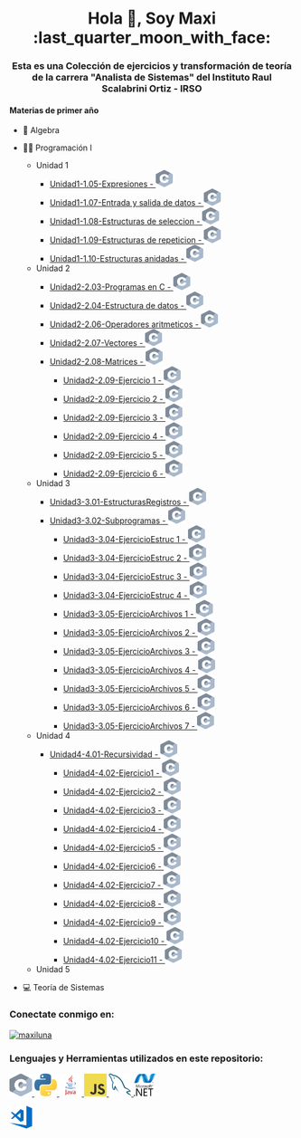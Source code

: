 <h1 align="center">Hola 👋, Soy Maxi :last_quarter_moon_with_face:</h1>
<h3 align="center">Esta es una Colección de ejercicios y transformación de teoría de la carrera "Analista de Sistemas" del Instituto Raul Scalabrini Ortiz - IRSO</h3>

<h4 align="left">Materias de primer año</h4>

- :1234: Algebra 

- 👨‍💻 Programación I
  - Unidad 1
    - [Unidad1-1.05-Expresiones - <img src="https://github.com/maxiluna/maxiluna/blob/main/c-logo.svg" alt="c" width="30" height="30"/>](../main/01-programacion1/Unidad1-1.05-Expresiones.c)
    - [Unidad1-1.07-Entrada y salida de datos - <img src="https://github.com/maxiluna/maxiluna/blob/main/c-logo.svg" alt="c" width="30" height="30"/>](../main/01-programacion1/Unidad1-1.07-Entrada%20y%20salida%20de%20datos.c)
    - [Unidad1-1.08-Estructuras de seleccion - <img src="https://github.com/maxiluna/maxiluna/blob/main/c-logo.svg" alt="c" width="30" height="30"/>](../main/01-programacion1/Unidad1-1.08-Estructuras%20de%20seleccion.c)
    - [Unidad1-1.09-Estructuras de repeticion - <img src="https://github.com/maxiluna/maxiluna/blob/main/c-logo.svg" alt="c" width="30" height="30"/>](../main/01-programacion1/Unidad1-1.09-Estructuras%20de%20repeticion.c)
    - [Unidad1-1.10-Estructuras anidadas - <img src="https://github.com/maxiluna/maxiluna/blob/main/c-logo.svg" alt="c" width="30" height="30"/>](../main/01-programacion1/Unidad1-1.10-Estructuras%20anidadas.c)
  - Unidad 2
    - [Unidad2-2.03-Programas en C - <img src="https://github.com/maxiluna/maxiluna/blob/main/c-logo.svg" alt="c" width="30" height="30"/>](../main/01-programacion1/Unidad2-2.03-ProgramasenC.c)
    - [Unidad2-2.04-Estructura de datos - <img src="https://github.com/maxiluna/maxiluna/blob/main/c-logo.svg" alt="c" width="30" height="30"/>](../main/01-programacion1/Unidad2-2.04-EstructurasDeDatos.c)
    - [Unidad2-2.06-Operadores aritmeticos - <img src="https://github.com/maxiluna/maxiluna/blob/main/c-logo.svg" alt="c" width="30" height="30"/>](../main/01-programacion1/Unidad2-2.06-OperadoresAritmeticos.c)
    - [Unidad2-2.07-Vectores - <img src="https://github.com/maxiluna/maxiluna/blob/main/c-logo.svg" alt="c" width="30" height="30"/>](../main/01-programacion1/Unidad2-2.07-Vectores.c)
    - [Unidad2-2.08-Matrices - <img src="https://github.com/maxiluna/maxiluna/blob/main/c-logo.svg" alt="c" width="30" height="30"/>](../main/01-programacion1/Unidad2-2.08-Matrices.c)
      - [Unidad2-2.09-Ejercicio 1 - <img src="https://github.com/maxiluna/maxiluna/blob/main/c-logo.svg" alt="c" width="30" height="30"/>](../main/01-programacion1/Unidad2-2.09-Ejercicio%201.c)
      - [Unidad2-2.09-Ejercicio 2 - <img src="https://github.com/maxiluna/maxiluna/blob/main/c-logo.svg" alt="c" width="30" height="30"/>](../main/01-programacion1/Unidad2-2.09-Ejercicio%202.c)
      - [Unidad2-2.09-Ejercicio 3 - <img src="https://github.com/maxiluna/maxiluna/blob/main/c-logo.svg" alt="c" width="30" height="30"/>](../main/01-programacion1/Unidad2-2.09-Ejercicio%203.c)
      - [Unidad2-2.09-Ejercicio 4 - <img src="https://github.com/maxiluna/maxiluna/blob/main/c-logo.svg" alt="c" width="30" height="30"/>](../main/01-programacion1/Unidad2-2.09-Ejercicio%204.c)
      - [Unidad2-2.09-Ejercicio 5 - <img src="https://github.com/maxiluna/maxiluna/blob/main/c-logo.svg" alt="c" width="30" height="30"/>](../main/01-programacion1/Unidad2-2.09-Ejercicio%205.c)
      - [Unidad2-2.09-Ejercicio 6 - <img src="https://github.com/maxiluna/maxiluna/blob/main/c-logo.svg" alt="c" width="30" height="30"/>](../main/01-programacion1/Unidad2-2.09-Ejercicio%206.c)
  - Unidad 3
      - [Unidad3-3.01-EstructurasRegistros - <img src="https://github.com/maxiluna/maxiluna/blob/main/c-logo.svg" alt="c" width="30" height="30"/>](../main/01-programacion1/Unidad3-3.01-EstructurasRegistros.c)
      - [Unidad3-3.02-Subprogramas - <img src="https://github.com/maxiluna/maxiluna/blob/main/c-logo.svg" alt="c" width="30" height="30"/>](../main/01-programacion1/Unidad3-3.02-Subprogramas.c)
        - [Unidad3-3.04-EjercicioEstruc 1 - <img src="https://github.com/maxiluna/maxiluna/blob/main/c-logo.svg" alt="c" width="30" height="30"/>](../main/01-programacion1/Unidad3-3.04-EjercicioEstruc%201.c)
        - [Unidad3-3.04-EjercicioEstruc 2 - <img src="https://github.com/maxiluna/maxiluna/blob/main/c-logo.svg" alt="c" width="30" height="30"/>](../main/01-programacion1/Unidad3-3.04-EjercicioEstruc%202.c)
        - [Unidad3-3.04-EjercicioEstruc 3 - <img src="https://github.com/maxiluna/maxiluna/blob/main/c-logo.svg" alt="c" width="30" height="30"/>](../main/01-programacion1/Unidad3-3.04-EjercicioEstruc%203.c)
        - [Unidad3-3.04-EjercicioEstruc 4 - <img src="https://github.com/maxiluna/maxiluna/blob/main/c-logo.svg" alt="c" width="30" height="30"/>](../main/01-programacion1/Unidad3-3.04-EjercicioEstruc%204.c)
        - [Unidad3-3.05-EjercicioArchivos 1 - <img src="https://github.com/maxiluna/maxiluna/blob/main/c-logo.svg" alt="c" width="30" height="30"/>](../main/01-programacion1/Unidad3-3.05-EjercicioArchivos%201.c)
        - [Unidad3-3.05-EjercicioArchivos 2 - <img src="https://github.com/maxiluna/maxiluna/blob/main/c-logo.svg" alt="c" width="30" height="30"/>](../main/01-programacion1/Unidad3-3.05-EjercicioArchivos%202.c)
        - [Unidad3-3.05-EjercicioArchivos 3 - <img src="https://github.com/maxiluna/maxiluna/blob/main/c-logo.svg" alt="c" width="30" height="30"/>](../main/01-programacion1/Unidad3-3.05-EjercicioArchivos%203.c)
        - [Unidad3-3.05-EjercicioArchivos 4 - <img src="https://github.com/maxiluna/maxiluna/blob/main/c-logo.svg" alt="c" width="30" height="30"/>](../main/01-programacion1/Unidad3-3.05-EjercicioArchivos%204.c)
        - [Unidad3-3.05-EjercicioArchivos 5 - <img src="https://github.com/maxiluna/maxiluna/blob/main/c-logo.svg" alt="c" width="30" height="30"/>](../main/01-programacion1/Unidad3-3.05-EjercicioArchivos%205.c)
        - [Unidad3-3.05-EjercicioArchivos 6 - <img src="https://github.com/maxiluna/maxiluna/blob/main/c-logo.svg" alt="c" width="30" height="30"/>](../main/01-programacion1/Unidad3-3.05-EjercicioArchivos%206.c)
        - [Unidad3-3.05-EjercicioArchivos 7 - <img src="https://github.com/maxiluna/maxiluna/blob/main/c-logo.svg" alt="c" width="30" height="30"/>](../main/01-programacion1/Unidad3-3.05-EjercicioArchivos%207.c)
  - Unidad 4
    - [Unidad4-4.01-Recursividad - <img src="https://github.com/maxiluna/maxiluna/blob/main/c-logo.svg" alt="c" width="30" height="30"/>](../main/01-programacion1/Unidad4-4.01-Recursividad.c)
      - [Unidad4-4.02-Ejercicio1 - <img src="https://github.com/maxiluna/maxiluna/blob/main/c-logo.svg" alt="c" width="30" height="30"/>](../main/01-programacion1/Unidad4-4.02-Ejercicio1.c)
      - [Unidad4-4.02-Ejercicio2 - <img src="https://github.com/maxiluna/maxiluna/blob/main/c-logo.svg" alt="c" width="30" height="30"/>](../main/01-programacion1/Unidad4-4.02-Ejercicio2.c)
      - [Unidad4-4.02-Ejercicio3 - <img src="https://github.com/maxiluna/maxiluna/blob/main/c-logo.svg" alt="c" width="30" height="30"/>](../main/01-programacion1/Unidad4-4.02-Ejercicio3.c)
      - [Unidad4-4.02-Ejercicio4 - <img src="https://github.com/maxiluna/maxiluna/blob/main/c-logo.svg" alt="c" width="30" height="30"/>](../main/01-programacion1/Unidad4-4.02-Ejercicio4.c)
      - [Unidad4-4.02-Ejercicio5 - <img src="https://github.com/maxiluna/maxiluna/blob/main/c-logo.svg" alt="c" width="30" height="30"/>](../main/01-programacion1/Unidad4-4.02-Ejercicio5.c)
      - [Unidad4-4.02-Ejercicio6 - <img src="https://github.com/maxiluna/maxiluna/blob/main/c-logo.svg" alt="c" width="30" height="30"/>](../main/01-programacion1/Unidad4-4.02-Ejercicio6.c)
      - [Unidad4-4.02-Ejercicio7 - <img src="https://github.com/maxiluna/maxiluna/blob/main/c-logo.svg" alt="c" width="30" height="30"/>](../main/01-programacion1/Unidad4-4.02-Ejercicio7.c)
      - [Unidad4-4.02-Ejercicio8 - <img src="https://github.com/maxiluna/maxiluna/blob/main/c-logo.svg" alt="c" width="30" height="30"/>](../main/01-programacion1/Unidad4-4.02-Ejercicio8.c)
      - [Unidad4-4.02-Ejercicio9 - <img src="https://github.com/maxiluna/maxiluna/blob/main/c-logo.svg" alt="c" width="30" height="30"/>](../main/01-programacion1/Unidad4-4.02-Ejercicio9.c)
      - [Unidad4-4.02-Ejercicio10 - <img src="https://github.com/maxiluna/maxiluna/blob/main/c-logo.svg" alt="c" width="30" height="30"/>](../main/01-programacion1/Unidad4-4.02-Ejercicio10.c)
      - [Unidad4-4.02-Ejercicio11 - <img src="https://github.com/maxiluna/maxiluna/blob/main/c-logo.svg" alt="c" width="30" height="30"/>](../main/01-programacion1/Unidad4-4.02-Ejercicio11.c)
  - Unidad 5


- :computer: Teoría de Sistemas



<h3 align="left">Conectate conmigo en:</h3>
<p align="left">
<a href="https://linkedin.com/in/maxiluna" target="blank"><img align="center" src="https://raw.githubusercontent.com/rahuldkjain/github-profile-readme-generator/master/src/images/icons/Social/linked-in-alt.svg" alt="maxiluna" height="30" width="40" /></a>
</p>
<h3 align="left">Lenguajes y Herramientas utilizados en este repositorio:</h3>
<p align="left">
   <a href="https://www.cprogramming.com/" target="_blank"> <img src="https://github.com/maxiluna/maxiluna/blob/main/c-logo.svg" alt="c" width="40" height="40"/> </a> 
   <a href="https://www.python.org" target="_blank"> <img src="https://github.com/maxiluna/maxiluna/blob/main/python-logo.svg" alt="python" width="40" height="40"/> </a> 
   <a href="https://www.oracle.com/ar/java/technologies/javase/javase-jdk8-downloads.html" target="_blank"> <img src="https://github.com/maxiluna/maxiluna/blob/main/java-logo.svg" alt="python" width="40" height="40"/> </a> 
   <a href="https://developer.mozilla.org/es/docs/Learn/JavaScript/First_steps/What_is_JavaScript" target="_blank"> <img src="https://github.com/maxiluna/maxiluna/blob/main/javascript-logo.svg" alt="python" width="40" height="40"/> </a> 
   <a href="https://www.mysql.com" target="_blank"> <img src="https://github.com/maxiluna/maxiluna/blob/main/mysql-logo.svg" alt="python" width="40" height="40"/> </a> 
   <a href="https://www.microsoft.com/es-ar/download/details.aspx?id=30653" target="_blank"> <img src="https://github.com/maxiluna/maxiluna/blob/main/net-logo.svg" alt="net" width="40" height="40"/> </a>
   
   <a href="https://visualstudio.microsoft.com" target="_blank"> <img src="https://github.com/maxiluna/maxiluna/blob/main/visual-studio-code.svg" alt="visualstudio" width="40" height="40"/> </a>
</p>
